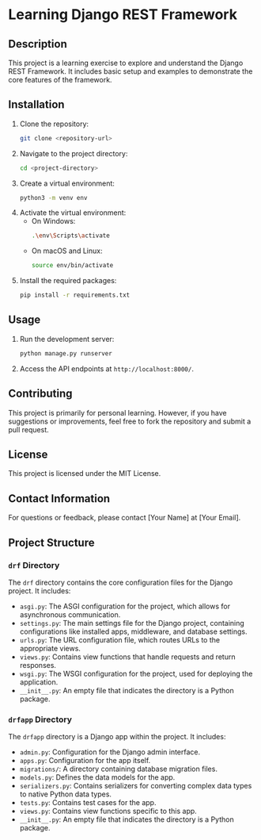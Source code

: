 # Learning Django REST Framework

## Description
This project is a learning exercise to explore and understand the Django REST Framework. It includes basic setup and examples to demonstrate the core features of the framework.

## Installation
1. Clone the repository:
   ```bash
   git clone <repository-url>
   ```
2. Navigate to the project directory:
   ```bash
   cd <project-directory>
   ```
3. Create a virtual environment:
   ```bash
   python3 -m venv env
   ```
4. Activate the virtual environment:
   - On Windows:
     ```bash
     .\env\Scripts\activate
     ```
   - On macOS and Linux:
     ```bash
     source env/bin/activate
     ```
5. Install the required packages:
   ```bash
   pip install -r requirements.txt
   ```

## Usage
1. Run the development server:
   ```bash
   python manage.py runserver
   ```
2. Access the API endpoints at `http://localhost:8000/`.

## Contributing
This project is primarily for personal learning. However, if you have suggestions or improvements, feel free to fork the repository and submit a pull request.

## License
This project is licensed under the MIT License.

## Contact Information
For questions or feedback, please contact [Your Name] at [Your Email].

## Project Structure

### `drf` Directory
The `drf` directory contains the core configuration files for the Django project. It includes:

- `asgi.py`: The ASGI configuration for the project, which allows for asynchronous communication.
- `settings.py`: The main settings file for the Django project, containing configurations like installed apps, middleware, and database settings.
- `urls.py`: The URL configuration file, which routes URLs to the appropriate views.
- `views.py`: Contains view functions that handle requests and return responses.
- `wsgi.py`: The WSGI configuration for the project, used for deploying the application.
- `__init__.py`: An empty file that indicates the directory is a Python package.

### `drfapp` Directory
The `drfapp` directory is a Django app within the project. It includes:

- `admin.py`: Configuration for the Django admin interface.
- `apps.py`: Configuration for the app itself.
- `migrations/`: A directory containing database migration files.
- `models.py`: Defines the data models for the app.
- `serializers.py`: Contains serializers for converting complex data types to native Python data types.
- `tests.py`: Contains test cases for the app.
- `views.py`: Contains view functions specific to this app.
- `__init__.py`: An empty file that indicates the directory is a Python package.
